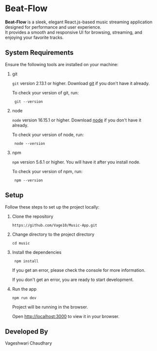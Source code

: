 # Beat-Flow

**Beat-Flow** is a sleek, elegant React.js-based music streaming application designed for performance and user experience.  
It provides a smooth and responsive UI for browsing, streaming, and enjoying your favorite tracks. 

## System Requirements

Ensure the following tools are installed on your machine:

1. git 
   
   `git` version 2.13.1 or higher. Download [git](https://git-scm.com/downloads) if you don't have it already.

   To check your version of git, run:

   ```shell
    git --version
   ```

2. node 
   
   `node` version 16.15.1 or higher. Download [node](https://nodejs.org/en/download/) if you don't have it already.

   To check your version of node, run:

   ```shell
    node --version
   ```

3. npm
  
   `npm` version 5.6.1 or higher. You will have it after you install node.

   To check your version of npm, run:

   ```shell
    npm --version
   ```

## Setup

Follow these steps to set up the project locally:

1. Clone the repository

   ```shell
   https://github.com/Vage10/Music-App.git
   ```

2. Change directory to the project directory

    ```shell
    cd music
    ```

3. Install the dependencies
   
    ```shell
     npm install
    ```

    If you get an error, please check the console for more information.

    If you don't get an error, you are ready to start development.

4. Run the app
   
    ```shell
    npm run dev
    ```

    Project will be running in the browser.

    Open [http://localhost:3000](http://localhost:3000) to view it in your browser.
## Developed By
   Vageshwari Chaudhary
